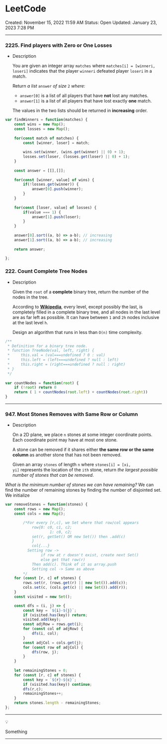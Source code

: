 # LeetCode

Created: November 15, 2022 11:59 AM
Status: Open
Updated: January 23, 2023 7:28 PM

---

### 2225. Find players with Zero or One Losses

- Description
    
    You are given an integer array `matches` where `matches[i] = [winneri, loseri]` indicates that the player `winneri` defeated player `loseri` in a match.
    
    Return *a list* `answer` *of size* `2` *where:*
    
    - `answer[0]` is a list of all players that have **not** lost any matches.
    - `answer[1]` is a list of all players that have lost exactly **one** match.
    
    The values in the two lists should be returned in **increasing** order.
    

```jsx
var findWinners = function(matches) {
    const wins = new Map();
    const losses = new Map();
    
    for(const match of matches) {
        const [winner, loser] = match;
        
        wins.set(winner, (wins.get(winner) || 0) + 1);
        losses.set(loser, (losses.get(loser) || 0) + 1);
    }
    
    const answer = [[],[]];
    
    for(const [winner, value] of wins) {
        if(!losses.get(winner)) {
            answer[0].push(winner);
        }
    }
    
    for(const [loser, value] of losses) {
        if(value === 1) {
            answer[1].push(loser);
        }
    }
    
    answer[0].sort((a, b) => a-b); // increasing
    answer[1].sort((a, b) => a-b); // increasing 
    
    return answer;
    
};
```

### 222. Count Complete Tree Nodes

- Description
    
    Given the `root` of a **complete** binary tree, return the number of the nodes in the tree.
    
    According to **[Wikipedia](http://en.wikipedia.org/wiki/Binary_tree#Types_of_binary_trees)**, every level, except possibly the last, is completely filled in a complete binary tree, and all nodes in the last level are as far left as possible. It can have between `1` and `2h` nodes inclusive at the last level `h`.
    
    Design an algorithm that runs in less than `O(n)` time complexity.
    

```jsx
/**
 * Definition for a binary tree node.
 * function TreeNode(val, left, right) {
 *     this.val = (val===undefined ? 0 : val)
 *     this.left = (left===undefined ? null : left)
 *     this.right = (right===undefined ? null : right)
 * }
 */
 
var countNodes = function(root) {
    if (!root) return 0
    return ( 1 + countNodes(root.left) + countNodes(root.right))
}
```

---

### 947. Most Stones Removes with Same Row or Column

- Description
    
    On a 2D plane, we place `n` stones at some integer coordinate points. Each coordinate point may have at most one stone.
    
    A stone can be removed if it shares either **the same row or the same column** as another stone that has not been removed.
    
    Given an array `stones` of length `n` where `stones[i] = [xi, yi]` represents the location of the `ith` stone, return *the largest possible number of stones that can be removed*.
    

*What is the minimum number of stones we can have remaining?*
We can find the number of remaining stones by finding the number of disjointed set. We initialize 

```jsx
var removeStones = function(stones) {
    const rows = new Map();
    const cols = new Map();

		/*For every [r,c], we Set where that row/col appears
			row{0: c0, c1, c2; 
					1: c0, c2;
			set(r, getSet() OR new Set()) then .add(c)
			}
			col{...} 
		  Setting row -> 
				if row at r doesn't exist, create next Set()
				else get that row(r)
			Then add(c). Think of it as array.push
			Setting col -> Same as above
		*/
    for (const [r, c] of stones) {
        rows.set(r, (rows.get(r) || new Set()).add(c));
        cols.set(c, (cols.get(c) || new Set()).add(r));
    }
    const visited = new Set();

    const dfs = (i, j) => {        
        const key = `${i}-${j}`;
        if (visited.has(key)) return;
        visited.add(key);
        const adjRow = rows.get(i);
        for (const col of adjRow) {
            dfs(i, col);
        }
        const adjCol = cols.get(j);
        for (const row of adjCol) {
            dfs(row, j);
        }
    }
    
    let remainingStones = 0;
    for (const [r, c] of stones) {
        const key = `${r}-${c}`;
        if (visited.has(key)) continue;        
        dfs(r,c);
        remainingStones++;        
    }
    return stones.length - remainingStones;
};
```

---

<aside>
💡

</aside>

 Something

---